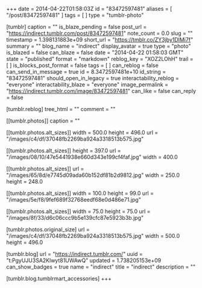 +++
date = 2014-04-22T01:58:03Z
id = "83472597481"
aliases = [ "/post/83472597481" ]
tags = [ ]
type = "tumblr-photo"

[tumblr]
caption = ""
is_blaze_pending = false
post_url = "https://indirect.tumblr.com/post/83472597481"
note_count = 0.0
slug = ""
timestamp = 1.398131883e+09
short_url = "https://tmblr.co/ZY3jby1DlMi7f"
summary = ""
blog_name = "indirect"
display_avatar = true
type = "photo"
is_blazed = false
can_blaze = false
date = "2014-04-22 01:58:03 GMT"
state = "published"
format = "markdown"
reblog_key = "XOZ2LOhH"
trail = [ ]
is_blocks_post_format = false
tags = [ ]
can_reblog = false
can_send_in_message = true
id = 8.3472597481e+10
id_string = "83472597481"
should_open_in_legacy = true
interactability_reblog = "everyone"
interactability_blaze = "everyone"
image_permalink = "https://indirect.tumblr.com/image/83472597481"
can_like = false
can_reply = false

[tumblr.reblog]
tree_html = ""
comment = ""

[[tumblr.photos]]
caption = ""

[[tumblr.photos.alt_sizes]]
width = 500.0
height = 496.0
url = "/images/c4/df/37048fb2269ba924a3318513b575.jpg"

[[tumblr.photos.alt_sizes]]
height = 397.0
url = "/images/08/10/47e5441938e660d343e199cf4faf.jpg"
width = 400.0

[[tumblr.photos.alt_sizes]]
url = "/images/65/8d/e7745d09ada60b152df81b2d9812.jpg"
width = 250.0
height = 248.0

[[tumblr.photos.alt_sizes]]
width = 100.0
height = 99.0
url = "/images/5e/f8/9fef689f32768eedf68e0d486e71.jpg"

[[tumblr.photos.alt_sizes]]
width = 75.0
height = 75.0
url = "/images/8f/33/d6c06ccc9b5e139cfc87e5923b3b.jpg"

[tumblr.photos.original_size]
url = "/images/c4/df/37048fb2269ba924a3318513b575.jpg"
width = 500.0
height = 496.0

[tumblr.blog]
url = "https://indirect.tumblr.com/"
uuid = "t:PgyUJU3SA2Klwyt81UWAwQ"
updated = 1.738205153e+09
can_show_badges = true
name = "indirect"
title = "indirect"
description = ""

[tumblr.blog.tumblrmart_accessories]
+++
